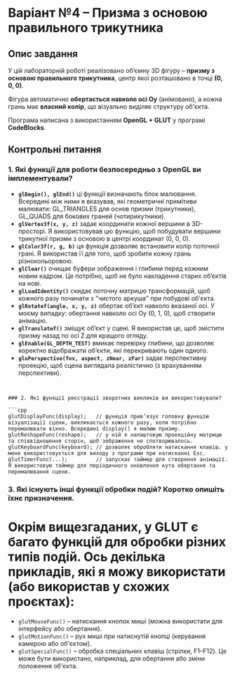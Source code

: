 # Варіант №4 – Призма з основою правильного трикутника

## Опис завдання

У цій лабораторній роботі реалізовано об’ємну 3D фігуру – **призму з основою правильного трикутника**, центр якої розташовано в точці **(0, 0, 0)**.

Фігура автоматично **обертається навколо осі Oy** (анімовано), а кожна грань має **власний колір**, що візуально виділяє структуру об'єкта.

Програма написана з використанням **OpenGL + GLUT** у програмі **CodeBlocks**.


## Контрольні питання

### 1. Які функції для роботи безпосередньо з OpenGL ви імплементували?

- **`glBegin(), glEnd()`**
ці функції визначають блок малювання. Всередині між ними я вказував, які геометричні примітиви малювати: GL_TRIANGLES для основ призми (трикутники), GL_QUADS для бокових граней (чотирикутники).
- **`glVertex3f(x, y, z)`**
задає координати кожної вершини в 3D-просторі. Я використовував цю функцію, щоб побудувати вершини трикутної призми з основою в центрі координат (0, 0, 0).
- **`glColor3f(r, g, b)`**
ця функція дозволяє встановити колір поточної грані. Я використав її для того, щоб зробити кожну грань різнокольоровою.
- **`glClear()`**
очищає буфери зображення і глибини перед кожним новим кадром. Це потрібно, щоб не було накладення старих об’єктів на нові.
- **`glLoadIdentity()`**
скидає поточну матрицю трансформацій, щоб кожного разу починати з "чистого аркуша" при побудові об'єкта.
- **`glRotatef(angle, x, y, z)`**
обертає об’єкт навколо вказаної осі. У моєму випадку: обертання навколо осі Oy (0, 1, 0), щоб створити анімацію.
- **`glTranslatef()`**
зміщує об’єкт у сцені. Я використав це, щоб змістити призму назад по осі Z для кращого огляду.
- **`glEnable(GL_DEPTH_TEST)`**
вмикає перевірку глибини, що дозволяє коректно відображати об’єкти, які перекривають один одного.
- **`gluPerspective(fov, aspect, zNear, zFar)`**
задає перспективну проекцію, щоб сцена виглядала реалістично (з врахуванням перспективи).
```


### 2. Які функції реєстрації зворотних викликів ви використовували?

```cpp
glutDisplayFunc(display);   // функція прив’язує головну функцію візуалізації сцени, викликається кожного разу, коли потрібно перемалювати вікно. Всередині display() я малюю призму.
glutReshapeFunc(reshape);   // у ній я налаштовую проекційну матрицю та співвідношення сторін, щоб зображення не спотворювалось.
glutKeyboardFunc(keyboard); // дозволяє обробляти натискання клавіш. у мене використовується для виходу з програми при натисканні Esc.
glutTimerFunc(...);         // запускає таймер для створення анімації. Я використовую таймер для періодичного оновлення кута обертання та перемалювання сцени.
```


### 3. Які існують інші функції обробки подій? Коротко опишіть їхнє призначення.
# Окрім вищезгаданих, у GLUT є багато функцій для обробки різних типів подій. Ось декілька прикладів, які я можу використати (або використав у схожих проєктах):

- `glutMouseFunc()` – натискання кнопок миші (можна використати для інтерфейсу або обертання).
- `glutMotionFunc()` – рух миші при натиснутій кнопці (керування камерою або об'єктом).
- `glutSpecialFunc()` – обробка спеціальних клавіш (стрілки, F1–F12). Це може бути використано, наприклад, для обертання або зміни положення об'єкта.

